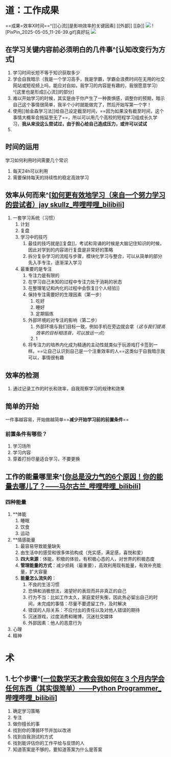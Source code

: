 # 道：工作成果
==成果=效率X时间==^[[[心流]]是影响效率的关键因素]
[[外部]]
[[杂]]
![](https://tuku-1357805171.cos.ap-beijing.myqcloud.com/obsidian/20250505111931939.png)
![PixPin_2025-05-05_11-26-39.gif]真好玩
![](https://tuku-1357805171.cos.ap-beijing.myqcloud.com/obsidian/%E8%80%81%E5%A4%B4%E7%8E%AF.gif)
## 在学习关键内容前必须明白的几件事^[认知改变行为方式]
1. 学习时间长短不等于知识获取多少
2. 学会自我暗示（我是一个学习高手，我是学霸，学霸会浪费时间在无用的社交网站或短视频上吗，能应对自如，我学习的内容是有趣的，我很愿意学习）^[这里也是形成[[心流]]的部分]
3. 难以开始学习的时候，其实是由于你产生了一种畏惧感，调整你的预期，暗示自己这个事情很简单，我半个小时就能做完了，然后开始写第一个字！ 
4. 使用[[帕金森学习法]]给自己设定截至时间，==因为如果没有截至时间，这个事情大概率会拖延至无了==，所以可以用几个高校的短程学习组成长久学习，**我从来没这么尝试过，由于担心给自己造成压力，或许可以试试**
5.  
## 时间的运用
学习如何利用时间需要几个常识
1. 每天24h可以利用
2. 需要保持每天的持续性的稳定高效学习
## 效率从何而来^[[如何更有效地学习（来自一个努力学习的尝试者）jay skullz_哔哩哔哩_bilibili](https://www.bilibili.com/video/BV16XDoYhEwT?spm_id_from=333.788.videopod.sections&vd_source=5af7a93b479559f96fc7da249930a552)]
1. 一套学习系统（习惯）
	1. 计划
	2. 复盘
	3. 学习中的技巧
		1. 最佳的技巧就是[[复盘]]，考试和背诵的时候是大脑记住知识的时候，因此对学到的内容进行复盘是非常好的策略
		2. 拆分复杂学习的流程与步骤，模块化学习与整合，可以从简单的部分先入手专注，逐渐深入学习
	4. 最重要的是专注
		1. 专注力是有限的
		2. 在学习自己未知的过程中专注力处于消耗的状态
		3. 在整理笔记和内化的过程中会恢复[[个人经验]]
		4. 保持专注需要好的生理因素（第一步）
			1. 吃好
			2. 睡好
			3. 定期锻炼
		5. 外部环境的对专注的影响（第二步）
			1. 外部环境与我们目标一致，例如手机在旁边就会拿（*这与我们提高效率的目标相违背，可以放远一点*）
			2. 1
		6. 将专注力的培养内化成为精通的主动性就类似于玩游戏打卡签到一样。==让自己认识到自己是一个注重效率的人==这类似于自我暗示我可以，事情很有趣
## 效率的检测
1. 通过记录工作的时长和效率，自我观察学习的规律和效果

## 简单的开始
一件事越容易，开始做越简单==**减少开始学习前的前置条件**==
### 前置条件有哪些？
1. 学习场所
2. 学习内容
3. 穿着打扮尽量适合学习，不要更换
## 工作的能量哪里来^[[你总是没力气的6个原因！你的能量去哪儿了？——马尔古兰_哔哩哔哩_bilibili](https://www.bilibili.com/video/BV1maAheAEKa/?spm_id_from=333.1391.0.0)]
### 四种能量
1. **体能
	1. 睡眠
	2. 饮食
	3. 运动
2. **情感能量
	1. 最容易导致能量缺失
	2. 由生活中的感受和很多体验构成（充实感，满足感，喜悦和爱）
	3. **四大来源**：体能，积极的体验，有积极心态的人，对世界的积极态度
	4. **管理能量的方式**：减少损耗（最重要），高效利用现有能量，有效补充能量，扩大容量
	5. **能量怎么流失的**：
		1. 不良的生活习惯
		2. 恐惧和消极想法，渴望好的表现而并非真正的自己
		3. 行为不当：比如工作太久，家庭爱好失衡，因此务必留出自己的时间，未完成的事情：尽量不要遗留工作，及时解决
		4. 错误的人际关系：不应付出的责任以及对他人错误的期待
		5. 沉迷游戏，过度消费和赌博，沉迷社交媒体
		6. 外部因素：他人的恶意行为
3. 心理
4. 精神
# 术
## 1.七个步骤^[[一位数学天才教会我如何在 3 个月内学会任何东西（其实很简单）——Python Programmer_哔哩哔哩_bilibili](https://www.bilibili.com/video/BV1Zoy6YwEpJ?spm_id_from=333.788.videopod.sections&vd_source=5af7a93b479559f96fc7da249930a552)]

1. 确定学习策略
2. 专注
3. 做你擅长的事
4. 找到你的薄弱环节并加以改进
5. 找到自我测试的方式
6. 找到能评估你的工作平给与反馈的人
7. 知道答案是不够的，要知道答案为什么是答案




